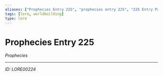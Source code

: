 ```yaml
---
aliases: ["Prophecies Entry 225", "prophecies entry 225", "225 Entry Prophecies"]
tags: [lore, worldbuilding]
type: lore
---
```


# Prophecies Entry 225

*Prophecies*

---
*ID: LORE00224*